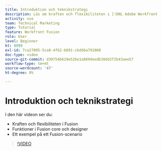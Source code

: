 ```yaml
---
title: Introduktion och teknikstrategi
description: Läs om kraften och flexibiliteten i [!DNL Adobe Workfront Fusion], Fusion Core och designerfunktionerna samt ett Fusion-exempel.
activity: use
team: Technical Marketing
type: Tutorial
feature: Workfront Fusion
role: User
level: Beginner
kt: 8999
exl-id: 7ca27805-5ca8-4f62-b691-cbdd6a791060
doc-type: video
source-git-commit: d39754b619e526e1a869deedb38dd2f2b43aee57
workflow-type: tm+mt
source-wordcount: '47'
ht-degree: 0%

---
```


# Introduktion och teknikstrategi

I den här videon ser du:

* Kraften och flexibiliteten i Fusion
* Funktioner i Fusion core och designer
* Ett exempel på ett Fusion-scenario

>[!VIDEO](https://video.tv.adobe.com/v/335259/?quality=12)
